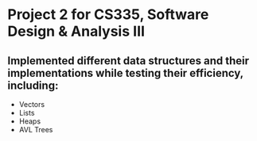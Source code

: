 # Project 2 for CS335, Software Design & Analysis III
## Implemented different data structures and their implementations while testing their efficiency, including:
- Vectors
- Lists
- Heaps
- AVL Trees

